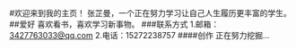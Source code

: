 #欢迎来到我的主页！
张芷曼，一个正在努力学习让自己人生履历更丰富的学生。
##爱好
喜欢看书，喜欢学习新事物。
###联系方式
1.邮箱：3427763033@qq.com
2.电话：15272238757
####创作
正在努力挖掘...
